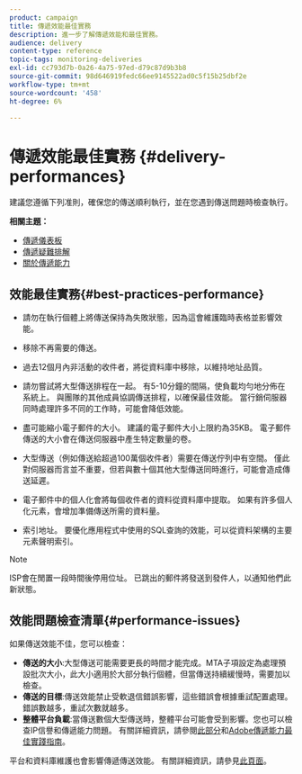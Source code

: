 ```yaml
---
product: campaign
title: 傳遞效能最佳實務
description: 進一步了解傳遞效能和最佳實務。
audience: delivery
content-type: reference
topic-tags: monitoring-deliveries
exl-id: cc793d7b-0a26-4a75-97ed-d79c87d9b3b8
source-git-commit: 98d646919fedc66ee9145522ad0c5f15b25dbf2e
workflow-type: tm+mt
source-wordcount: '458'
ht-degree: 6%

---
```


# 傳遞效能最佳實務 {#delivery-performances}

建議您遵循下列准則，確保您的傳送順利執行，並在您遇到傳送問題時檢查執行。

**相關主題：**

* [傳遞儀表板](../../delivery/using/delivery-dashboard.md)
* [傳遞疑難排解](../../delivery/using/delivery-troubleshooting.md)
* [關於傳遞能力](../../delivery/using/about-deliverability.md)

## 效能最佳實務{#best-practices-performance}

* 請勿在執行個體上將傳送保持為失敗狀態，因為這會維護臨時表格並影響效能。

* 移除不再需要的傳送。

* 過去12個月內非活動的收件者，將從資料庫中移除，以維持地址品質。

* 請勿嘗試將大型傳送排程在一起。 有5-10分鐘的間隔，使負載均勻地分佈在系統上。 與團隊的其他成員協調傳送排程，以確保最佳效能。 當行銷伺服器同時處理許多不同的工作時，可能會降低效能。

* 盡可能縮小電子郵件的大小。 建議的電子郵件大小上限約為35KB。 電子郵件傳送的大小會在傳送伺服器中產生特定數量的卷。

* 大型傳送（例如傳送給超過100萬個收件者）需要在傳送佇列中有空間。 僅此對伺服器而言並不重要，但若與數十個其他大型傳送同時進行，可能會造成傳送延遲。

* 電子郵件中的個人化會將每個收件者的資料從資料庫中提取。 如果有許多個人化元素，會增加準備傳送所需的資料量。

* 索引地址。 要優化應用程式中使用的SQL查詢的效能，可以從資料架構的主要元素聲明索引。

>[!NOTE]
>
>ISP會在閒置一段時間後停用位址。 已跳出的郵件將發送到發件人，以通知他們此新狀態。

## 效能問題檢查清單{#performance-issues}

如果傳送效能不佳，您可以檢查：

* **傳送的大小**:大型傳送可能需要更長的時間才能完成。MTA子項設定為處理預設批次大小，此大小適用於大部分執行個體，但當傳送持續緩慢時，需要加以檢查。
* **傳送的目標**:傳送效能禁止受軟退信錯誤影響，這些錯誤會根據重試配置處理。錯誤數越多，重試次數就越多。
* **整體平台負載**:當傳送數個大型傳送時，整體平台可能會受到影響。您也可以檢查IP信譽和傳遞能力問題。 有關詳細資訊，請參閱[此部分](../../delivery/using/about-deliverability.md)和[Adobe傳遞能力最佳實踐指南](https://experienceleague.adobe.com/docs/deliverability-learn/deliverability-best-practice-guide/introduction.html?lang=zh-Hant)。

平台和資料庫維護也會影響傳遞傳送效能。 有關詳細資訊，請參見[此頁面](../../production/using/database-performances.md)。
